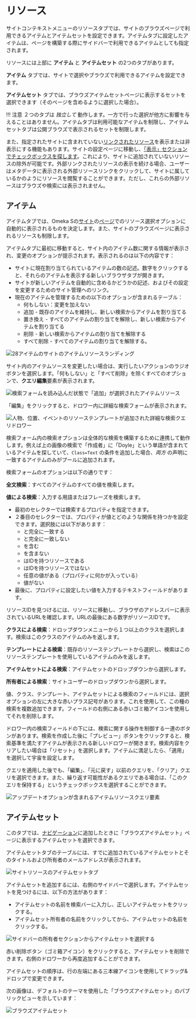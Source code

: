 # リソース

サイトコンテキストメニューのリソースタブでは、サイトのブラウズページで利用できるアイテムとアイテムセットを設定できます。アイテムタブに設定したアイテムは、ページを構築する際にサイドバーで利用できるアイテムとしても指定されます。

リソースには上部に **アイテム** と **アイテムセット** の2つのタブがあります。

**アイテム** タブでは、サイトで選択やブラウズで利用できるアイテムを設定できます。

**アイテムセット** タブでは、ブラウズアイテムセットページに表示するセットを選択できます（そのページを含めるように選択した場合）。

!!! 注意
	２つのタブは *独立して* 動作します。一方で行った選択が他方に影響を与えることはありません。アイテムタブは利用可能なアイテムを制限し、アイテムセットタブは公開ブラウズで表示されるセットを制限します。

また、指定されたサイトに含まれていない[リンクされたリソース](../content/items.md#linked-resources)を表示または非表示にする機能もあります。サイトの設定ページに移動し、[「表示」セクションでチェックボックスを探します](site_settings.md#show)。これにより、サイトに追加されていないリソースの除外が可能です。外部リンクされたリソースの表示を続ける場合、ユーザーはメタデータに表示される外部リソースリンクをクリックして、サイトに属しているかのようにリソースを閲覧することができます。ただし、これらの外部リソースはブラウズや検索には表示されません。

## アイテム

アイテムタブでは、Omeka Sの[サイト](../sites/index.md)の[ページ](../sites/site_pages.md)でのリソース選択オプションに自動的に表示されるものを決定します。また、サイトのブラウズページに表示されるリソースも制限します。

アイテムタブに最初に移動すると、サイト内のアイテム数に関する情報が表示され、変更のオプションが提示されます。表示されるのは以下の内容です：

- サイトに現在割り当てられているアイテムの数の記述。数字をクリックすると、それらのアイテムを表示する新しいブラウザタブが開きます。
- サイトが新しいアイテムを自動的に含めるかどうかの記述、およびその設定を変更するためのサイト管理へのリンク。
- 現在のアイテムを管理するための以下のオプションが含まれるテーブル：
	- 何もしない：変更を加えない
	- 追加 - 既存のアイテムを維持し、新しい検索からアイテムを割り当てる
	- 置き換え - すべてのアイテムの割り当てを解除し、新しい検索からアイテムを割り当てる
	- 削除 - 新しい検索からアイテムの割り当てを解除する
	- すべて削除 - すべてのアイテムの割り当てを解除する。

![28アイテムのサイトのアイテムリソースランディング](../sites/sitesfiles/sites_resources1.png)

サイト内のアイテムソースを変更したい場合は、実行したいアクションのラジオボタンを選択します。「何もしない」と「すべて削除」を除くすべてのオプションで、**クエリ編集**要素が表示されます。

![検索フォームを読み込んだ状態で「追加」が選択されたアイテムリソース](../sites/sitesfiles/sites_resources_query_element.png)

「編集」をクリックすると、ドロワー内に詳細な検索フォームが表示されます。

![人物、位置、イベントのリソーステンプレートが追加された詳細な検索クエリドロワー](../sites/sitesfiles/sites_resources_query_drawer.png)

検索フォーム内の検索オプションは全体的な検索を構築するために連携して動作します。例えば上の画像の検索で「作成者」に「Doyle」という単語が含まれているアイテムを探していて、`Class=Text` の条件を追加した場合、*両方* の声明に一致するアイテムのみがプールに追加されます。

検索フォームのオプションは以下の通りです：

**全文検索**：すべてのアイテムのすべての値を検索します。

**値による検索**：入力する用語またはフレーズを検索します。

- 最初のセレクターでは検索するプロパティを指定できます。
- ２番目のセレクターでは、プロパティが値とどのような関係を持つかを設定できます。選択肢には以下があります：
	- と完全に一致する
	- と完全に一致しない
	- を含む
	- を含まない
	- はIDを持つリソースである
	- はIDを持つリソースではない
	- 任意の値がある（プロパティに何かが入っている）
	- 値がない
- 最後に、プロパティに設定したい値を入力するテキストフィールドがあります。

リソースIDを見つけるには、リソースに移動し、ブラウザのアドレスバーに表示されているURLを確認します。URLの最後にある数字がリソースIDです。

**クラスによる検索**：ドロップダウンメニューから１つ以上のクラスを選択します。検索はこのクラスのアイテムのみを返します。

**テンプレートによる検索**：既存のリソーステンプレートから選択し、検索はこのリソーステンプレートを使用しているアイテムのみを返します。

**アイテムセットによる検索**：アイテムセットのドロップダウンから選択します。

**所有者による検索**：サイトユーザーのドロップダウンから選択します。

値、クラス、テンプレート、アイテムセットによる検索のフィールドには、選択オプションの左に大きな赤いプラス記号があります。これを使用して、この種の検索を複数追加できます。フィールドの右側にある赤いゴミ箱アイコンを使用してそれを削除します。

ドロワー内の検索フィールドの下には、検索に関する操作を制御する一連のボタンがあります。検索を作成した後に「プレビュー」ボタンをクリックすると、検索基準を満たすアイテムが表示される新しいドロワーが開きます。検索内容をクリアしたい場合は「リセット」を選択します。アイテムに満足したら、「適用」を選択して宇宙を設定します。

クエリを適用した後でも、「編集」、「元に戻す」以前のクエリを、「クリア」クエリを選択できます。また、繰り返す可能性があるクエリである場合は、「このクエリを保持する」というチェックボックスを選択することができます。

![アップデートオプションが含まれるアイテムリソースクエリ要素](../sites/sitesfiles/sites_resources_query_update.png)

アイテムセット
---------------------------
このタブでは、[ナビゲーション](../sites/site_navigation.md)に追加したときに「ブラウズアイテムセット」ページに表示するアイテムセットを選択できます。

アイテムセットタブのテーブルには、すでに追加されているアイテムセットとそのタイトルおよび所有者のメールアドレスが表示されます。

![サイトリソースのアイテムセットタブ](../sites/sitesfiles/siteres_itemsets.png)

アイテムセットを追加するには、右側のサイドバーで選択します。アイテムセットを見つけるには、以下の方法があります：

- アイテムセットの名前を検索バーに入力し、正しいアイテムセットをクリックする。
- アイテムセット所有者の名前をクリックしてから、アイテムセットの名前をクリックする。

![サイドバーの所有者セクションからアイテムセットを選択する](../sites/sitesfiles/siteres_itemsetsel.png)

赤い削除ボタン（ゴミ箱アイコン）をクリックすると、アイテムセットを削除できます。右側のドロワーから再度追加することができます。

アイテムセットの順序は、行の左端にある三本線アイコンを使用してドラッグ&ドロップで変更できます。

次の画像は、デフォルトのテーマを使用した「ブラウズアイテムセット」のパブリックビューを示しています：

![ブラウズアイテムセット](../sites/sitesfiles/siteres_ispublic.png)